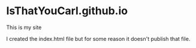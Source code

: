 # IsThatYouCarl.github.io
This is my site

I created the index.html file but for some reason it doesn't publish that file.
